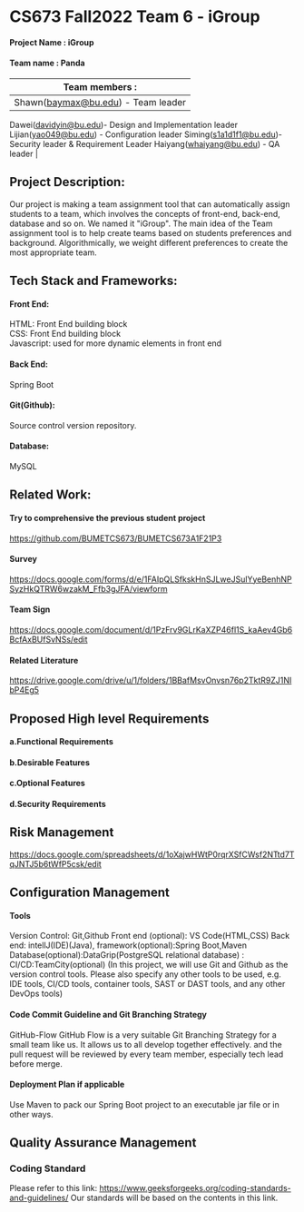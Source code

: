 CS673 Fall2022 Team 6 - iGroup
=======================================

#### Project Name : iGroup
#### Team name : Panda

|Team members :|
|---|
|Shawn(baymax@bu.edu) - Team leader 
Dawei(davidyin@bu.edu)- Design and Implementation leader
Lijian(yao049@bu.edu) - Configuration leader
Siming(s1a1d1f1@bu.edu)- Security leader & Requirement Leader
Haiyang(whaiyang@bu.edu) - QA leader |


## Project Description:

Our project is making a team assignment tool that can automatically assign students to a team, which involves the concepts of front-end, back-end, database and so on. We named it "iGroup".  The main idea of the Team assignment tool is to help create teams based on students preferences and background. Algorithmically, we weight different preferences to create the most appropriate team.

## Tech Stack and Frameworks:

#### Front End: 
HTML: Front End building block <br>
CSS: Front End building block <br>
Javascript: used for more dynamic elements in front end
#### Back End:
Spring Boot
#### Git(Github): 
Source control version repository.
#### Database:
MySQL


## Related Work:
#### Try to comprehensive the previous student project 
https://github.com/BUMETCS673/BUMETCS673A1F21P3
#### Survey
https://docs.google.com/forms/d/e/1FAIpQLSfkskHnSJLweJSulYyeBenhNPSyzHkQTRW6wzakM_Ffb3gJFA/viewform
#### Team Sign
https://docs.google.com/document/d/1PzFrv9GLrKaXZP46fl1S_kaAev4Gb6BcfAxBUfSvNSs/edit
#### Related Literature
 https://drive.google.com/drive/u/1/folders/1BBafMsvOnvsn76p2TktR9ZJ1NIbP4Eg5



## Proposed High level Requirements

#### a.Functional Requirements  
#### b.Desirable Features
#### c.Optional Features
#### d.Security Requirements


## Risk Management
https://docs.google.com/spreadsheets/d/1oXajwHWtP0rqrXSfCWsf2NTtd7TqJNTJ5b6tWfP5csk/edit

## Configuration Management
#### Tools
Version Control: Git,Github
Front end (optional): VS Code(HTML,CSS)
Back end: intellJ(IDE)(Java),  framework(optional):Spring Boot,Maven
Database(optional):DataGrip(PostgreSQL relational database) :
CI/CD:TeamCity(optional)
(In this project, we will use Git and Github as the version control tools. Please also specify any other tools to be used, e.g. IDE tools, CI/CD tools, container tools, SAST or DAST tools, and any other DevOps tools)

#### Code Commit Guideline and Git Branching Strategy
GitHub-Flow
GitHub Flow is a very suitable Git Branching Strategy for a small team like us. It allows us to all develop together effectively. and the pull request will be reviewed by every team member, especially tech lead before merge.

#### Deployment Plan if applicable
Use Maven to pack our Spring Boot project to an executable jar file or in other ways.


## Quality Assurance Management

### Coding Standard
Please refer to this link: 
https://www.geeksforgeeks.org/coding-standards-and-guidelines/
Our standards will be based on the contents in this link.



